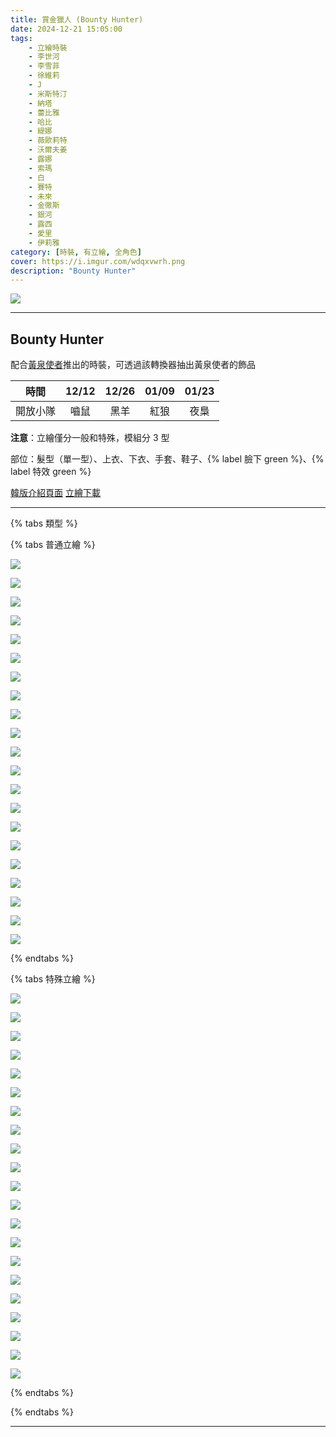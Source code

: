 ```yaml
---
title: 賞金獵人 (Bounty Hunter)
date: 2024-12-21 15:05:00
tags:
    - 立繪時裝
    - 李世河
    - 李雪菲
    - 徐維莉
    - J
    - 米斯特汀
    - 納塔
    - 蕾比雅
    - 哈比
    - 緹娜
    - 薇歐莉特
    - 沃爾夫姜
    - 露娜
    - 索瑪
    - 白
    - 賽特
    - 未來
    - 金徹斯
    - 銀河
    - 露西
    - 愛里
    - 伊莉雅
category: [時裝, 有立繪, 全角色]
cover: https://i.imgur.com/wdqxvwrh.png
description: "Bounty Hunter"
---
```


[![](https://i.imgur.com/wdqxvwr.png)](https://i.imgur.com/wdqxvwr.png)

---
## Bounty Hunter

配合[黃泉使者](/costumes/rare/Herald_of_Netherworld/)推出的時裝，可透過該轉換器抽出黃泉使者的飾品

|時間|12/12|12/26|01/09|01/23|
|:-:|:-:|:-:|:-:|:-:|
|開放小隊|嚙鼠|黑羊|紅狼|夜梟|

**注意**：立繪僅分一般和特殊，模組分 3 型

部位：髮型（單一型）、上衣、下衣、手套、鞋子、{% label 臉下 green %}、{% label 特效 green %}

[韓版介紹頁面](https://www.naddic.co.kr/ko/game/cls/shop/detail?contentNo=139)
[立繪下載](https://landing.naddic.co.kr/template/cls/event/Costume_BountyHunter.zip)

---

{% tabs 類型 %}
<!-- tab 普通角色立繪-->
{% tabs 普通立繪 %}
<!-- tab 李世河(Seha)-->
[![](https://i.imgur.com/ccBWbgCh.jpeg)](https://i.imgur.com/ccBWbgC.jpeg)
<!-- endtab -->
<!-- tab 李雪菲(Seulbi)-->
[![](https://i.imgur.com/uQO3Nn6h.jpeg)](https://i.imgur.com/uQO3Nn6.jpeg)
<!-- endtab -->
<!-- tab 徐維莉(Yuri)-->
[![](https://i.imgur.com/mRqmjWsh.jpeg)](https://i.imgur.com/mRqmjWs.jpeg)
<!-- endtab -->
<!-- tab J-->
[![](https://i.imgur.com/LKHGMesh.jpeg)](https://i.imgur.com/LKHGMes.jpeg)
<!-- endtab -->
<!-- tab 米斯特汀(Tein)-->
[![](https://i.imgur.com/ns5CDiuh.jpeg)](https://i.imgur.com/ns5CDiu.jpeg)
<!-- endtab -->
<!-- tab 伊莉雅(Ria)-->
[![](https://i.imgur.com/z9yGKyph.jpeg)](https://i.imgur.com/z9yGKyp.jpeg)
<!-- endtab -->
<!-- tab 納塔(Nata)-->
[![](https://i.imgur.com/UhVXF9Dh.jpeg)](https://i.imgur.com/UhVXF9D.jpeg)
<!-- endtab -->
<!-- tab 蕾比雅(Levia)-->
[![](https://i.imgur.com/KoCCFcCh.jpeg)](https://i.imgur.com/KoCCFcC.jpeg)
<!-- endtab -->
<!-- tab 哈比(Harpy)-->
[![](https://i.imgur.com/0JOEwnBh.jpeg)](https://i.imgur.com/0JOEwnB.jpeg)
<!-- endtab -->
<!-- tab 緹娜(Tina)-->
[![](https://i.imgur.com/F27nDdSh.jpeg)](https://i.imgur.com/F27nDdS.jpeg)
<!-- endtab -->
<!-- tab 薇歐莉特(Violet)-->
[![](https://i.imgur.com/sKZQroqh.jpeg)](https://i.imgur.com/sKZQroq.jpeg)
<!-- endtab -->
<!-- tab 沃爾夫姜(Wolfgang)-->
[![](https://i.imgur.com/HR0On9fh.jpg)](https://i.imgur.com/HR0On9f.jpg)
<!-- endtab -->
<!-- tab 露娜(Luna)-->
[![](https://i.imgur.com/QLBLh8Sh.jpg)](https://i.imgur.com/QLBLh8S.jpg)
<!-- endtab -->
<!-- tab 索瑪(Soma)-->
[![](https://i.imgur.com/3WWZ3yLh.jpg)](https://i.imgur.com/3WWZ3yL.jpg)
<!-- endtab -->
<!-- tab 白(Bai)-->
[![](https://i.imgur.com/7kRz5iWh.jpg)](https://i.imgur.com/7kRz5iW.jpg)
<!-- endtab -->
<!-- tab 賽特(Seth)-->
[![](https://i.imgur.com/fZHKsKHh.jpg)](https://i.imgur.com/fZHKsKH.jpg)
<!-- endtab -->
<!-- tab 未來(Mirae)-->
[![](https://i.imgur.com/Wa4NbWYh.jpeg)](https://i.imgur.com/Wa4NbWY.jpeg)
<!-- endtab -->
<!-- tab 徹斯(Chulsoo)-->
[![](https://i.imgur.com/GhetuJDh.jpeg)](https://i.imgur.com/GhetuJD.jpeg)
<!-- endtab -->
<!-- tab 銀河(Eunha)-->
[![](https://i.imgur.com/MFHlRjvh.jpeg)](https://i.imgur.com/MFHlRjv.jpeg)
<!-- endtab -->
<!-- tab 露西(Lucy)-->
[![](https://i.imgur.com/VOt7fe0h.jpeg)](https://i.imgur.com/VOt7fe0.jpeg)
<!-- endtab -->
<!-- tab 愛里(Aeri)-->
[![](https://i.imgur.com/5weFOoIh.jpeg)](https://i.imgur.com/5weFOoI.jpeg)
<!-- endtab -->
{% endtabs %}
<!-- endtab -->

<!-- tab 特殊角色立繪-->
{% tabs 特殊立繪 %}
<!-- tab 李世河(Seha)-->
[![](https://i.imgur.com/0Vej7DDh.jpeg)](https://i.imgur.com/0Vej7DD.jpeg)
<!-- endtab -->
<!-- tab 李雪菲(Seulbi)-->
[![](https://i.imgur.com/qqNpypgh.jpeg)](https://i.imgur.com/qqNpypg.jpeg)
<!-- endtab -->
<!-- tab 徐維莉(Yuri)-->
[![](https://i.imgur.com/XoyDerXh.jpeg)](https://i.imgur.com/XoyDerX.jpeg)
<!-- endtab -->
<!-- tab J-->
[![](https://i.imgur.com/1tCsq1dh.jpeg)](https://i.imgur.com/1tCsq1d.jpeg)
<!-- endtab -->
<!-- tab 米斯特汀(Tein)-->
[![](https://i.imgur.com/lzcl93Ih.jpeg)](https://i.imgur.com/lzcl93I.jpeg)
<!-- endtab -->
<!-- tab 伊莉雅(Ria)-->
[![](https://i.imgur.com/LdsXyeMh.jpeg)](https://i.imgur.com/LdsXyeM.jpeg)
<!-- endtab -->
<!-- tab 納塔(Nata)-->
[![](https://i.imgur.com/AXwvjeBh.jpeg)](https://i.imgur.com/AXwvjeB.jpeg)
<!-- endtab -->
<!-- tab 蕾比雅(Levia)-->
[![](https://i.imgur.com/DuW8Za8h.jpeg)](https://i.imgur.com/DuW8Za8.jpeg)
<!-- endtab -->
<!-- tab 哈比(Harpy)-->
[![](https://i.imgur.com/KDy7ZAVh.jpeg)](https://i.imgur.com/KDy7ZAV.jpeg)
<!-- endtab -->
<!-- tab 緹娜(Tina)-->
[![](https://i.imgur.com/I8TnKqRh.jpeg)](https://i.imgur.com/I8TnKqR.jpeg)
<!-- endtab -->
<!-- tab 薇歐莉特(Violet)-->
[![](https://i.imgur.com/1fpuOZth.jpeg)](https://i.imgur.com/1fpuOZt.jpeg)
<!-- endtab -->
<!-- tab 沃爾夫姜(Wolfgang)-->
[![](https://i.imgur.com/FTd0mAIh.jpg)](https://i.imgur.com/FTd0mAI.jpg)
<!-- endtab -->
<!-- tab 露娜(Luna)-->
[![](https://i.imgur.com/UF9kw29h.jpg)](https://i.imgur.com/UF9kw29.jpg)
<!-- endtab -->
<!-- tab 索瑪(Soma)-->
[![](https://i.imgur.com/kdGGe1ch.jpg)](https://i.imgur.com/kdGGe1c.jpg)
<!-- endtab -->
<!-- tab 白(Bai)-->
[![](https://i.imgur.com/jhn175zh.jpg)](https://i.imgur.com/jhn175z.jpg)
<!-- endtab -->
<!-- tab 賽特(Seth)-->
[![](https://i.imgur.com/aQwggLph.jpg)](https://i.imgur.com/aQwggLp.jpg)
<!-- endtab -->
<!-- tab 未來(Mirae)-->
[![](https://i.imgur.com/gc25sCCh.jpeg)](https://i.imgur.com/gc25sCC.jpeg)
<!-- endtab -->
<!-- tab 徹斯(Chulsoo)-->
[![](https://i.imgur.com/EX9hBNrh.jpeg)](https://i.imgur.com/EX9hBNr.jpeg)
<!-- endtab -->
<!-- tab 銀河(Eunha)-->
[![](https://i.imgur.com/4AaPDs7h.jpeg)](https://i.imgur.com/4AaPDs7.jpeg)
<!-- endtab -->
<!-- tab 露西(Lucy)-->
[![](https://i.imgur.com/03JL4t9h.jpeg)](https://i.imgur.com/03JL4t9.jpeg)
<!-- endtab -->
<!-- tab 愛里(Aeri)-->
[![](https://i.imgur.com/aZDjngzh.jpeg)](https://i.imgur.com/aZDjngz.jpeg)
<!-- endtab -->
{% endtabs %}
<!-- endtab -->

{% endtabs %}

---
